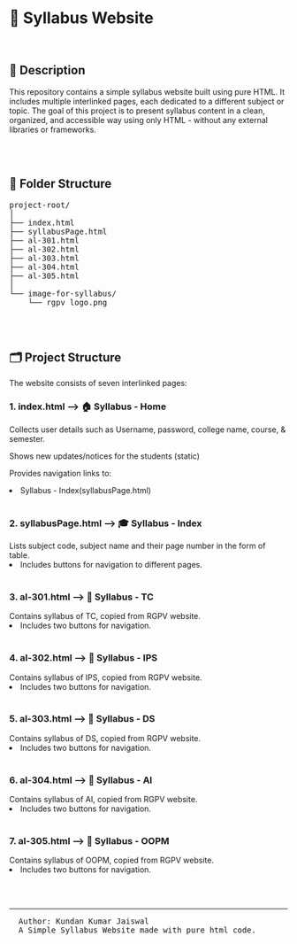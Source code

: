 # 📑 Syllabus Website
<br>

<h2>📄 Description</h2>
This repository contains a simple syllabus website built using pure HTML. It includes multiple interlinked pages, each dedicated to a different subject or topic.
The goal of this project is to present syllabus content in a clean, organized, and accessible way using only HTML - without any external libraries or frameworks.

<br><br>

<h2>📁 Folder Structure</h2>
<pre>
project-root/
│
├── index.html
├── syllabusPage.html
├── al-301.html
├── al-302.html
├── al-303.html
├── al-304.html
├── al-305.html
│
└── image-for-syllabus/
    └── rgpv_logo.png
</pre>

<br><br>

<h2>🗂️ Project Structure</h2>
The website consists of seven interlinked pages:

<h3>1. index.html —> 🏠 Syllabus - Home</h3>
Collects user details such as Username, password, college name, course, & semester.

Shows new updates/notices for the students (static)

Provides navigation links to:

<li>Syllabus - Index(syllabusPage.html)</li>

<br>

<h3>2. syllabusPage.html —> 🎓 Syllabus - Index</h3>
Lists subject code, subject name and their page number in the form of table.

<li>Includes buttons for navigation to different pages.</li>

<br>

<h3>3. al-301.html —> 📖 Syllabus - TC</h3>
Contains syllabus of TC, copied from RGPV website.
<li>Includes two buttons for navigation.</li>

<br>

<h3>4. al-302.html —> 📖 Syllabus - IPS</h3>
Contains syllabus of IPS, copied from RGPV website.
<li>Includes two buttons for navigation.</li>

<br>

<h3>5. al-303.html —> 📖 Syllabus - DS</h3>
Contains syllabus of DS, copied from RGPV website.
<li>Includes two buttons for navigation.</li>

<br>

<h3>6. al-304.html —> 📖 Syllabus - AI</h3>
Contains syllabus of AI, copied from RGPV website.
<li>Includes two buttons for navigation.</li>

<br>

<h3>7. al-305.html —> 📖 Syllabus - OOPM</h3>
Contains syllabus of OOPM, copied from RGPV website.
<li>Includes two buttons for navigation.</li>

<br><br><hr>

<pre>
  Author: Kundan Kumar Jaiswal
  A Simple Syllabus Website made with pure html code.
</pre>
